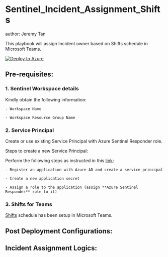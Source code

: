 # Sentinel_Incident_Assignment_Shifts


author: Jeremy Tan

This playbook will assign Incident owner based on Shifts schedule in Microsoft Teams.

[![Deploy to Azure](https://aka.ms/deploytoazurebutton)](https%3A%2F%2Fraw.githubusercontent.com%2Ftatecksi%2FSentinelPlaybooks%2Fmaster%2FSentinel_Incident_Assignment_Shifts%2FSentinel_Incident_Assignment_Shifts.json)


## Pre-requisites:

### 1. Sentinel Workspace details
Kindly obtain the following information:

    - Workspace Name

    - Workspace Resource Group Name

### 2. Service Principal
Create or use existing Service Principal with Azure Sentinel Responder role.

Steps to create a new Service Principal:

Perform the following steps as instructed in this [link](https://docs.microsoft.com/en-us/azure/active-directory/develop/howto-create-service-principal-portal):

    - Register an application with Azure AD and create a service principal

    - Create a new application secret

    - Assign a role to the application (assign **Azure Sentinel Responder** role to it)


### 3. Shifts for Teams
[Shifts](https://support.microsoft.com/en-us/office/get-started-in-shifts-5f3e30d8-1821-4904-be26-c3cd25a497d6) schedule has been setup in Microsoft Teams.



## Post Deployment Configurations:



## Incident Assignment Logics:

